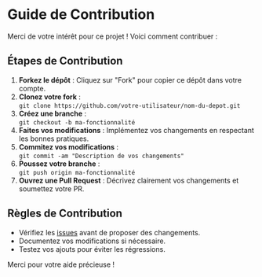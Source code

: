 # Guide de Contribution

Merci de votre intérêt pour ce projet ! Voici comment contribuer :

## Étapes de Contribution

1. **Forkez le dépôt** : Cliquez sur "Fork" pour copier ce dépôt dans votre compte.
2. **Clonez votre fork** :  
   `git clone https://github.com/votre-utilisateur/nom-du-depot.git`
3. **Créez une branche** :  
   `git checkout -b ma-fonctionnalité`
4. **Faites vos modifications** : Implémentez vos changements en respectant les bonnes pratiques.
5. **Commitez vos modifications** :  
   `git commit -am "Description de vos changements"`
6. **Poussez votre branche** :  
   `git push origin ma-fonctionnalité`
7. **Ouvrez une Pull Request** : Décrivez clairement vos changements et soumettez votre PR.

## Règles de Contribution

- Vérifiez les [issues](https://github.com/P4UL-M/image-classificator/issues) avant de proposer des changements.
- Documentez vos modifications si nécessaire.
- Testez vos ajouts pour éviter les régressions.

Merci pour votre aide précieuse !
